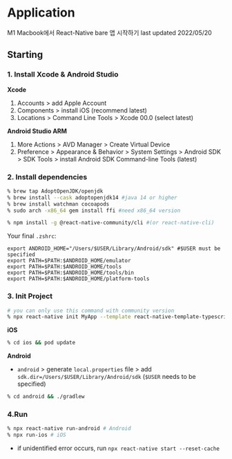 # Application
M1 Macbook에서 React-Native bare 앱 시작하기
last updated 2022/05/20

## Starting
### 1. Install Xcode & Android Studio
__Xcode__
1. Accounts > add Apple Account
2. Components > install iOS (recommend latest)
3. Locations > Command Line Tools > Xcode 00.0 (select latest)

__Android Studio ARM__
1. More Actions > AVD Manager > Create Virtual Device
2. Preference > Appearance & Behavior > System Settings > Android SDK > SDK Tools > install Android SDK Command-line Tools (latest)

### 2. Install dependencies
```zsh
% brew tap AdoptOpenJDK/openjdk
% brew install --cask adoptopenjdk14 #java 14 or higher
% brew install watchman cocoapods
% sudo arch -x86_64 gem install ffi #need x86_64 version

% npm install -g @react-native-community/cli #(or react-native-cli)
```
Your final `.zshrc`:
```zshrc
export ANDROID_HOME="/Users/$USER/Library/Android/sdk" #$USER must be specified
export PATH=$PATH:$ANDROID_HOME/emulator
export PATH=$PATH:$ANDROID_HOME/tools
export PATH=$PATH:$ANDROID_HOME/tools/bin
export PATH=$PATH:$ANDROID_HOME/platform-tools
```
### 3. Init Project
```zsh
# you can only use this command with community version
% npx react-native init MyApp --template react-native-template-typescript
```

__iOS__
```zsh
% cd ios && pod update
```

__Android__
- `android` > generate `local.properties` file > add `sdk.dir=/Users/$USER/Library/Android/sdk` (`$USER` needs to be specified)
```zsh
% cd android && ./gradlew
```


### 4.Run
```zsh
% npx react-native run-android # Android
% npx run-ios # iOS
```
- if unidentified error occurs, run `npx react-native start --reset-cache`
